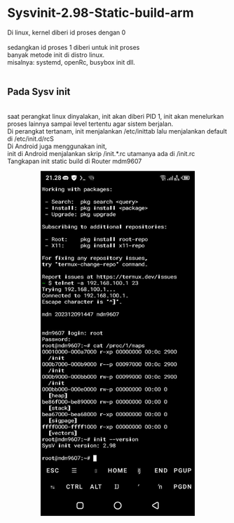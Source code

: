 # Sysvinit-2.98-Static-build-arm
Di linux, kernel diberi id proses dengan 0<br/><br/>sedangkan id proses 1 diberi untuk init proses<br/>banyak metode init di distro linux.<br/>misalnya: systemd, openRc, busybox init dll.<br/><br/><h2>Pada Sysv init</h2><br/>saat perangkat linux dinyalakan, init akan diberi PID 1, init akan menelurkan proses lainnya sampai level tertentu agar sistem berjalan.<br/>Di perangkat tertanam, init menjalankan /etc/inittab lalu menjalankan default di /etc/init.d/rcS<br/>Di Android juga menggunakan init,<br/>init di Android menjalankan skrip /init.*.rc utamanya ada di /init.rc<br/>Tangkapan init static build di Router mdm9607<br/>
<center><img width="70%" height="70%" src="https://raw.githubusercontent.com/jendraljack/Sysvinit-2.98-Static-build-arm/refs/heads/main/tangkapanLayar/ss1.jpeg"></img></center>
